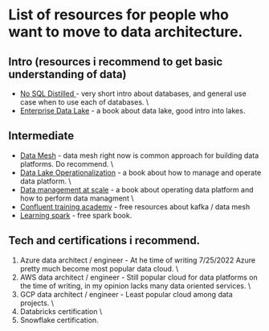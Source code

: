 # List of resources for people who want to move to data architecture.

## Intro (resources i recommend to get basic understanding of data)
* [No SQL Distilled ](https://www.amazon.com/NoSQL-Distilled-Emerging-Polyglot-Persistence/dp/0321826620) - very short intro about databases, and general use case when to use each of databases. \
* [Enterprise Data Lake](https://www.oreilly.com/library/view/the-enterprise-big/9781491931547/) - a book about data lake, good intro into lakes.

## Intermediate
* [Data Mesh](https://www.oreilly.com/library/view/data-mesh/9781492092384/) - data mesh right now is common approach for building data platforms. Do recommend. \
* [Data Lake Operationalization](https://www.oreilly.com/library/view/operationalizing-the-data/9781492049517/) - a book about how to manage and operate data platform. \
* [Data management at scale](https://www.amazon.com/Data-Management-Scale-Enterprise-Architecture/dp/149205478X) - a book about operating data platform and how to perform data managment \
* [Confluent training academy](https://developer.confluent.io/learn/?_ga=2.235755656.803705724.1658757362-440835435.1658757362) - free resources about kafka / data mesh
* [Learning spark](https://pages.databricks.com/rs/094-YMS-629/images/LearningSpark2.0.pdf) - free spark book.

## Tech and certifications i recommend.
1. Azure data architect / engineer - At he time of writing 7/25/2022 Azure pretty much become most popular data cloud. \
2. AWS data architect / engineer - Still popular cloud for data platforms on the time of writing, in my opinion lacks many data oriented services. \
3. GCP data architect / engineer - Least popular cloud among data projects. \
4. Databricks certification \
5. Snowflake certification.
